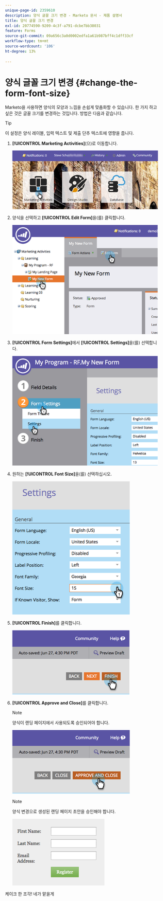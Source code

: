 ```yaml
---
unique-page-id: 2359610
description: 양식 글꼴 크기 변경 - Marketo 문서 - 제품 설명서
title: 양식 글꼴 크기 변경
exl-id: 20774590-9209-4c3f-a791-dcbe7bb38031
feature: Forms
source-git-commit: 09a656c3a0d0002edfa1a61b987bff4c1dff33cf
workflow-type: tm+mt
source-wordcount: '106'
ht-degree: 13%

---
```


# 양식 글꼴 크기 변경 {#change-the-form-font-size}

Marketo을 사용하면 양식의 모양과 느낌을 손쉽게 맞춤화할 수 있습니다. 한 가지 하고 싶은 것은 글꼴 크기를 변경하는 것입니다. 방법은 다음과 같습니다.

>[!TIP]
>
>이 설정은 양식 레이블, 입력 텍스트 및 제출 단추 텍스트에 영향을 줍니다.

1. **[!UICONTROL Marketing Activities]**(으)로 이동합니다.

   ![](assets/login-marketing-activities-1.png)

1. 양식을 선택하고 **[!UICONTROL Edit Form]**&#x200B;을(를) 클릭합니다.

   ![](assets/image2014-9-15-16-3a9-3a41.png)

1. **[!UICONTROL Form Settings]**&#x200B;에서 **[!UICONTROL Settings]**&#x200B;을(를) 선택합니다.

   ![](assets/image2014-9-15-16-3a9-3a56.png)

1. 원하는 **[!UICONTROL Font Size]**&#x200B;을(를) 선택하십시오.

   ![](assets/image2014-9-15-16-3a10-3a8.png)

1. **[!UICONTROL Finish]**&#x200B;를 클릭합니다.

   ![](assets/image2014-9-15-16-3a10-3a50.png)

1. **[!UICONTROL Approve and Close]**&#x200B;를 클릭합니다.

   >[!NOTE]
   >
   >양식이 랜딩 페이지에서 사용되도록 승인되어야 합니다.

   ![](assets/image2014-9-15-16-3a11-3a17.png)

   >[!NOTE]
   >
   >양식 변경으로 생성된 랜딩 페이지 초안을 승인해야 합니다.

   ![](assets/image2014-9-15-16-3a11-3a42.png)

케이크 한 조각! 네가 맡을게

